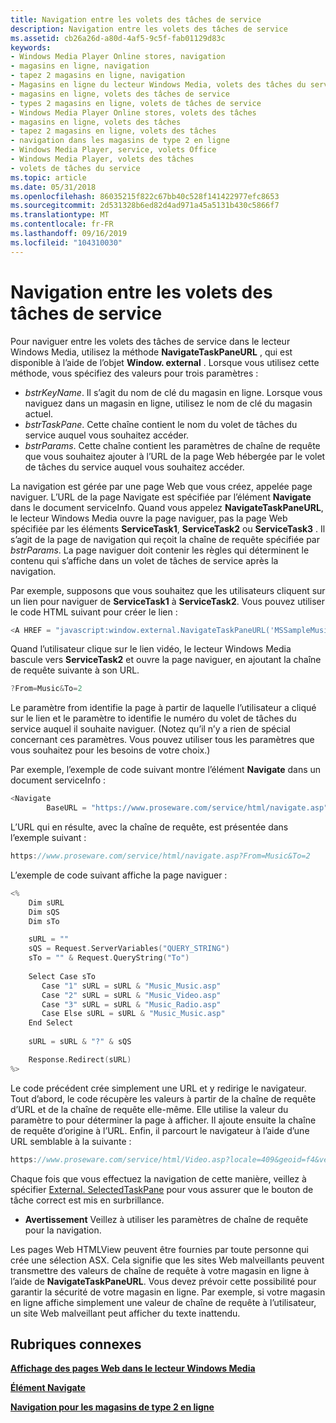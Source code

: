 ```yaml
---
title: Navigation entre les volets des tâches de service
description: Navigation entre les volets des tâches de service
ms.assetid: cb26a26d-a80d-4af5-9c5f-fab01129d83c
keywords:
- Windows Media Player Online stores, navigation
- magasins en ligne, navigation
- tapez 2 magasins en ligne, navigation
- Magasins en ligne du lecteur Windows Media, volets des tâches du service
- magasins en ligne, volets des tâches de service
- types 2 magasins en ligne, volets de tâches de service
- Windows Media Player Online stores, volets des tâches
- magasins en ligne, volets des tâches
- tapez 2 magasins en ligne, volets des tâches
- navigation dans les magasins de type 2 en ligne
- Windows Media Player, service, volets Office
- Windows Media Player, volets des tâches
- volets de tâches du service
ms.topic: article
ms.date: 05/31/2018
ms.openlocfilehash: 86035215f822c67bb40c528f141422977efc8653
ms.sourcegitcommit: 2d531328b6ed82d4ad971a45a5131b430c5866f7
ms.translationtype: MT
ms.contentlocale: fr-FR
ms.lasthandoff: 09/16/2019
ms.locfileid: "104310030"
---
```

# <a name="navigating-between-service-task-panes"></a>Navigation entre les volets des tâches de service

Pour naviguer entre les volets des tâches de service dans le lecteur Windows Media, utilisez la méthode **NavigateTaskPaneURL** , qui est disponible à l’aide de l’objet **Window. external** . Lorsque vous utilisez cette méthode, vous spécifiez des valeurs pour trois paramètres :

-   *bstrKeyName*. Il s’agit du nom de clé du magasin en ligne. Lorsque vous naviguez dans un magasin en ligne, utilisez le nom de clé du magasin actuel.
-   *bstrTaskPane*. Cette chaîne contient le nom du volet de tâches du service auquel vous souhaitez accéder.
-   *bstrParams*. Cette chaîne contient les paramètres de chaîne de requête que vous souhaitez ajouter à l’URL de la page Web hébergée par le volet de tâches du service auquel vous souhaitez accéder.

La navigation est gérée par une page Web que vous créez, appelée page naviguer. L’URL de la page Navigate est spécifiée par l’élément **Navigate** dans le document serviceInfo. Quand vous appelez **NavigateTaskPaneURL**, le lecteur Windows Media ouvre la page naviguer, pas la page Web spécifiée par les éléments **ServiceTask1**, **ServiceTask2** ou **ServiceTask3** . Il s’agit de la page de navigation qui reçoit la chaîne de requête spécifiée par *bstrParams*. La page naviguer doit contenir les règles qui déterminent le contenu qui s’affiche dans un volet de tâches de service après la navigation.

Par exemple, supposons que vous souhaitez que les utilisateurs cliquent sur un lien pour naviguer de **ServiceTask1** à **ServiceTask2**. Vous pouvez utiliser le code HTML suivant pour créer le lien :


```C++
<A HREF = "javascript:window.external.NavigateTaskPaneURL('MSSampleMusic', 'ServiceTask2', 'From=Music&To=2')">Video</A>

```



Quand l’utilisateur clique sur le lien vidéo, le lecteur Windows Media bascule vers **ServiceTask2** et ouvre la page naviguer, en ajoutant la chaîne de requête suivante à son URL.


```C++
?From=Music&To=2

```



Le paramètre from identifie la page à partir de laquelle l’utilisateur a cliqué sur le lien et le paramètre to identifie le numéro du volet de tâches du service auquel il souhaite naviguer. (Notez qu’il n’y a rien de spécial concernant ces paramètres. Vous pouvez utiliser tous les paramètres que vous souhaitez pour les besoins de votre choix.)

Par exemple, l’exemple de code suivant montre l’élément **Navigate** dans un document serviceInfo :


```C++
<Navigate
        BaseURL = "https://www.proseware.com/service/html/navigate.asp">
```



L’URL qui en résulte, avec la chaîne de requête, est présentée dans l’exemple suivant :


```C++
https://www.proseware.com/service/html/navigate.asp?From=Music&To=2

```



L’exemple de code suivant affiche la page naviguer :


```C++
<%
    Dim sURL
    Dim sQS
    Dim sTo

    sURL = ""
    sQS = Request.ServerVariables("QUERY_STRING")
    sTo = "" & Request.QueryString("To")
 
    Select Case sTo
       Case "1" sURL = sURL & "Music_Music.asp"
       Case "2" sURL = sURL & "Music_Video.asp"
       Case "3" sURL = sURL & "Music_Radio.asp"
       Case Else sURL = sURL & "Music_Music.asp"
    End Select
     
    sURL = sURL & "?" & sQS

    Response.Redirect(sURL)    
%>

```



Le code précédent crée simplement une URL et y redirige le navigateur. Tout d’abord, le code récupère les valeurs à partir de la chaîne de requête d’URL et de la chaîne de requête elle-même. Elle utilise la valeur du paramètre to pour déterminer la page à afficher. Il ajoute ensuite la chaîne de requête d’origine à l’URL. Enfin, il parcourt le navigateur à l’aide d’une URL semblable à la suivante :


```C++
https://www.proseware.com/service/html/Video.asp?locale=409&geoid=f4&version=10.0.0.3600&userlocale=409&From=Music&To=2

```



Chaque fois que vous effectuez la navigation de cette manière, veillez à spécifier [External. SelectedTaskPane](external-selectedtaskpane.md) pour vous assurer que le bouton de tâche correct est mis en surbrillance.

-   **Avertissement** Veillez à utiliser les paramètres de chaîne de requête pour la navigation.

Les pages Web HTMLView peuvent être fournies par toute personne qui crée une sélection ASX. Cela signifie que les sites Web malveillants peuvent transmettre des valeurs de chaîne de requête à votre magasin en ligne à l’aide de **NavigateTaskPaneURL**. Vous devez prévoir cette possibilité pour garantir la sécurité de votre magasin en ligne. Par exemple, si votre magasin en ligne affiche simplement une valeur de chaîne de requête à l’utilisateur, un site Web malveillant peut afficher du texte inattendu.

## <a name="related-topics"></a>Rubriques connexes

<dl> <dt>

[**Affichage des pages Web dans le lecteur Windows Media**](displaying-web-pages-in-windows-media-player.md)
</dt> <dt>

[**Élément Navigate**](navigate-element.md)
</dt> <dt>

[**Navigation pour les magasins de type 2 en ligne**](navigation-for-type-2-online-stores.md)
</dt> </dl>

 

 





